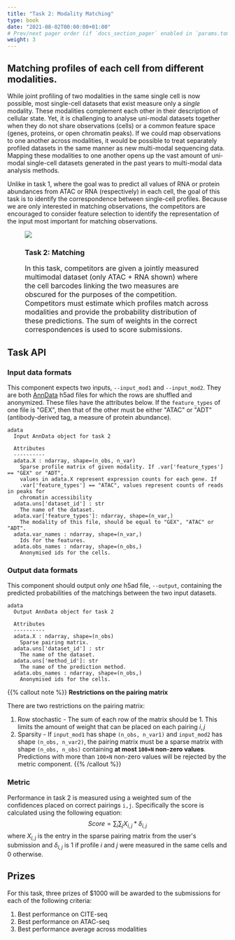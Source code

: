 ```yaml
---
title: "Task 2: Modality Matching"
type: book
date: "2021-08-02T00:00:00+01:00"
# Prev/next pager order (if `docs_section_pager` enabled in `params.toml`)
weight: 3
---
```

## Matching profiles of each cell from different modalities.
While joint profiling of two modalities in the same single cell is now possible, most single-cell datasets that exist measure only a *single* modality. These modalities complement each other in their description of cellular state. Yet, it is challenging to analyse uni-modal datasets together when they do not share observations (cells) or a common feature space (genes, proteins, or open chromatin peaks). If we could map observations to one another across modalities, it would be possible to treat separately profiled datasets in the same manner as new multi-modal sequencing data. Mapping these modalities to one another opens up the vast amount of uni-modal single-cell datasets generated in the past years to multi-modal data analysis methods.

Unlike in task 1, where the goal was to predict all values of RNA or protein abundances from ATAC or RNA (respectively) in each cell, the goal of this task is to identify the correspondence between single-cell profiles. Because we are only interested in matching observations, the competitors are encouraged to consider feature selection to identify the representation of the input most important for matching observations.

<figure>
  <img src="/media/tasks/match.svg">
  <figcaption>
    <h3>
      Task 2: Matching
    </h3>
    <p style="font-size: medium;">
      In this task, competitors are given a jointly measured multimodal dataset (only ATAC + RNA shown) where the cell barcodes linking the two measures are obscured for the purposes of the competition. Competitors must estimate which profiles match across modalities and provide the probability distribution of these predictions. The sum of weights in the correct correspondences is used to score submissions.
    </p>
  </figcaption>
</figure>

## Task API

### Input data formats

This component expects two inputs, `--input_mod1` and `--input_mod2`. They are both [AnnData](https://anndata.readthedocs.io/en/latest/) h5ad files for which the rows are shuffled and anonymized. These files have the attributes below. If the `feature_types` of one file is "GEX", then that of the other must be either "ATAC" or "ADT" (antibody-derived tag, a measure of protein abundance).

```plaintext
adata
  Input AnnData object for task 2

  Attributes
  ----------
  adata.X : ndarray, shape=(n_obs, n_var)
    Sparse profile matrix of given modality. If .var['feature_types'] == "GEX" or "ADT",
    values in adata.X represent expression counts for each gene. If
    .var['feature_types'] == "ATAC", values represent counts of reads in peaks for
    chromatin accessibility
  adata.uns['dataset_id'] : str
    The name of the dataset.
  adata.var['feature_types']: ndarray, shape=(n_var,)
    The modality of this file, should be equal to "GEX", "ATAC" or "ADT".
  adata.var_names : ndarray, shape=(n_var,)
    Ids for the features.
  adata.obs_names : ndarray, shape=(n_obs,)
    Anonymised ids for the cells.
```




### Output data formats

This component should output only *one* h5ad file, `--output`, containing the predicted probabilities of the matchings between the two input datasets.

```plaintext
adata
  Output AnnData object for task 2

  Attributes
  ----------
  adata.X : ndarray, shape=(n_obs)
    Sparse pairing matrix.
  adata.uns['dataset_id'] : str
    The name of the dataset.
  adata.uns['method_id']: str
    The name of the prediction method.
  adata.obs_names : ndarray, shape=(n_obs,)
    Anonymised ids for the cells.

```

{{% callout note  %}}
**Restrictions on the pairing matrix**

There are two restrictions on the pairing matrix:
1. Row stochastic - The sum of each row of the matrix should be 1. This limits the amount of weight that can be placed on each pairing $i,j$
2. Sparsity - If `input_mod1` has shape `(n_obs, n_var1)` and `input_mod2` has shape `(n_obs, n_var2)`, the pairing matrix must be a sparse matrix with shape `(n_obs, n_obs)` containing **at most `100×N` non-zero values**. Predictions with more than `100×N` non-zero values will be rejected by the metric component.
{{% /callout  %}}



### Metric

Performance in task 2 is measured using a weighted sum of the confidences placed on correct pairings `i,j`.
Specifically the score is calculated using the following equation:
$$ Score = \sum_i \sum_j X_{i,j} * \delta_{i,j} $$
where $X_{i,j}$ is the entry in the sparse pairing matrix from the user's submission and $\delta_{i,j}$ is $1$ if profile $i$ and $j$ were measured in the same cells and $0$ otherwise.
## Prizes

For this task, three prizes of $1000 will be awarded to the submissions for each of the following criteria:
1. Best performance on CITE-seq
2. Best performance on ATAC-seq
3. Best performance average across modalities
